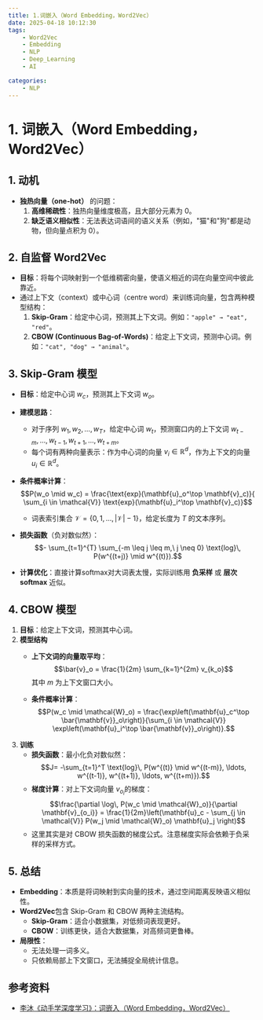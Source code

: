 ```yaml
---
title: 1.词嵌入（Word Embedding，Word2Vec）
date: 2025-04-18 10:12:30
tags:
    - Word2Vec
    - Embedding
    - NLP
    - Deep_Learning
    - AI

categories:
    - NLP
---
```

# 1. 词嵌入（Word Embedding，Word2Vec）

## 1. 动机

- **独热向量（one-hot）** 的问题：
    1. **高维稀疏性**：独热向量维度极高，且大部分元素为 0。
	2. **缺乏语义相似性**：无法表达词语间的语义关系（例如，"猫"和"狗"都是动物，但向量点积为 0）。
	
## 2. 自监督 Word2Vec

- **目标**：将每个词映射到一个低维稠密向量，使语义相近的词在向量空间中彼此靠近。
- 通过上下文（context）或中心词（centre word）来训练词向量，包含两种模型结构：
	1. **Skip-Gram**：给定中心词，预测其上下文词。例如：`"apple" → "eat", "red"`。
	2. **CBOW (Continuous Bag-of-Words)**：给定上下文词，预测中心词。例如：`"cat", "dog" → "animal"`。
        
## 3. Skip-Gram 模型

- **目标**：给定中心词 $w_c$​，预测其上下文词 $w_o$​。
- **建模思路**：
	- 对于序列 $w_1, w_2, ..., w_T$，给定中心词 $w_t$，预测窗口内的上下文词 $w_{t-m}, ..., w_{t-1}, w_{t+1}, ..., w_{t+m}$。
	- 每个词有两种向量表示：作为中心词的向量 $v_i \in \mathbb{R}^d$，作为上下文的向量 $u_i \in \mathbb{R}^d$。    
- **条件概率计算**：
    $$P(w_o \mid w_c) = \frac{\text{exp}(\mathbf{u}_o^\top \mathbf{v}_c)}{ \sum_{i \in \mathcal{V}} \text{exp}(\mathbf{u}_i^\top \mathbf{v}_c)}$$
    - 词表索引集合 $\mathcal{V} = \{0, 1, \ldots, |\mathcal{V}|-1\}$，给定长度为 $T$ 的文本序列。
    
- **损失函数**（负对数似然）：
    $$- \sum_{t=1}^{T} \sum_{-m \leq j \leq m,\ j \neq 0} \text{log}\, P(w^{(t+j)} \mid w^{(t)}).$$
- **计算优化**：直接计算softmax对大词表太慢，实际训练用 **负采样** 或 **层次softmax** 近似。

## 4. CBOW 模型

1. **目标**：给定上下文词，预测其中心词。
2. **模型结构**
	- **上下文词的向量取平均**：
	    $$\bar{v}_o = \frac{1}{2m} \sum_{k=1}^{2m} v_{k_o}$$
	    其中 $m$ 为上下文窗口大小。
	    
	- **条件概率计算**：
	    $$P(w_c \mid \mathcal{W}_o) = \frac{\exp\left(\mathbf{u}_c^\top \bar{\mathbf{v}}_o\right)}{\sum_{i \in \mathcal{V}} \exp\left(\mathbf{u}_i^\top \bar{\mathbf{v}}_o\right)}.$$
3. **训练**
	- **损失函数**：最小化负对数似然：
	    $$J= -\sum_{t=1}^T  \text{log}\, P(w^{(t)} \mid  w^{(t-m)}, \ldots, w^{(t-1)}, w^{(t+1)}, \ldots, w^{(t+m)}).$$
	- **梯度计算**：对上下文词向量 $v_{o_i}$​​ 的梯度：
	    $$\frac{\partial \log\, P(w_c \mid \mathcal{W}_o)}{\partial \mathbf{v}_{o_i}} =  \frac{1}{2m}\left(\mathbf{u}_c - \sum_{j \in \mathcal{V}} P(w_j \mid \mathcal{W}_o) \mathbf{u}_j \right)$$
	- 这里其实是对 CBOW 损失函数的梯度公式。注意梯度实际会依赖于负采样的采样方式。​

## 5. 总结

- **Embedding**：本质是将词映射到实向量的技术，通过空间距离反映语义相似性。
- **Word2Vec**包含 Skip-Gram 和 CBOW 两种主流结构。
    - **Skip-Gram**：适合小数据集，对低频词表现更好。
    - **CBOW**：训练更快，适合大数据集，对高频词更鲁棒。
- **局限性**：
    - 无法处理一词多义。
    - 只依赖局部上下文窗口，无法捕捉全局统计信息。

## 参考资料

- [李沐《动手学深度学习》：词嵌入（Word Embedding，Word2Vec）](https://zh-v2.d2l.ai/chapter_recurrent-modern/lstm.html)